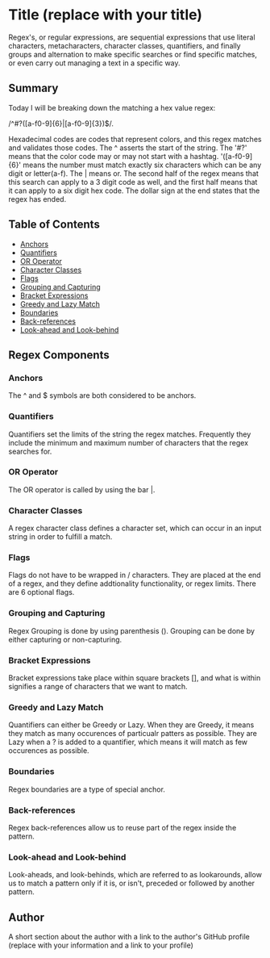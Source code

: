 # Title (replace with your title)

Regex's, or regular expressions, are sequential expressions that use literal characters, metacharacters, character classes, quantifiers, and finally groups and alternation to make specific searches or find specific matches, or even carry out managing a text in a specific way. 


## Summary

Today I will be breaking down the matching a hex value regex: 

/^#?([a-f0-9]{6}|[a-f0-9]{3})$/. 

 Hexadecimal codes are codes that represent colors, and this regex matches and validates those codes. The ^ asserts the start of the string. The '#?' means that the color code may or may not start with a hashtag. '([a-f0-9]{6}' means the number must match exactly six characters which can be any digit or letter(a-f). The | means or. The second half of the regex means that this search can apply to a 3 digit code as well, and the first half means that it can apply to a six digit hex code. The dollar sign at the end states that the regex has ended. 

## Table of Contents

- [Anchors](#anchors)
- [Quantifiers](#quantifiers)
- [OR Operator](#or-operator)
- [Character Classes](#character-classes)
- [Flags](#flags)
- [Grouping and Capturing](#grouping-and-capturing)
- [Bracket Expressions](#bracket-expressions)
- [Greedy and Lazy Match](#greedy-and-lazy-match)
- [Boundaries](#boundaries)
- [Back-references](#back-references)
- [Look-ahead and Look-behind](#look-ahead-and-look-behind)

## Regex Components

### Anchors
The ^ and $ symbols are both considered to be anchors. 

### Quantifiers
Quantifiers set the limits of the string the regex matches. Frequently they include the minimum and maximum number of characters that the regex searches for.

### OR Operator
The OR operator is called by using the bar |. 

### Character Classes
A regex character class defines a character set, which can occur in an input string in order to fulfill a match. 

### Flags
Flags do not have to be wrapped in / characters. They are placed at the end of a regex, and they define addtionality functionality, or regex limits. There are 6 optional flags. 

### Grouping and Capturing
Regex Grouping is done by using parenthesis (). Grouping can be done by either capturing or non-capturing. 

### Bracket Expressions
Bracket expressions take place within square brackets [], and what is within signifies a range of characters that we want to match.

### Greedy and Lazy Match
Quantifiers can either be Greedy or Lazy. When they are Greedy, it means they match as many occurences of particualr patters as possible. They are Lazy when a ? is added to a quantifier, which means it will match as few occurences as possible. 

### Boundaries
Regex boundaries are a type of special anchor.

### Back-references
Regex back-references allow us to reuse part of the regex inside the pattern. 

### Look-ahead and Look-behind
Look-aheads, and look-behinds, which are referred to as lookarounds, allow us to match a pattern only if it is, or isn't, preceded or followed by another pattern. 

## Author

A short section about the author with a link to the author's GitHub profile (replace with your information and a link to your profile)
